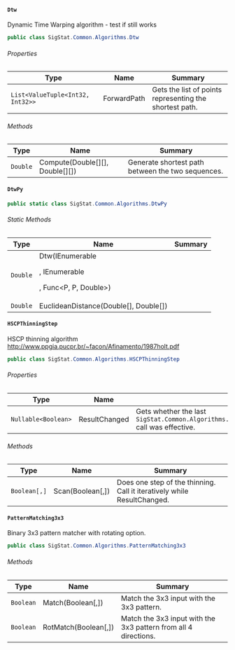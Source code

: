 #### `Dtw`

Dynamic Time Warping algorithm - test if still works
```csharp
public class SigStat.Common.Algorithms.Dtw

```

###### Properties

| Type | Name | Summary | 
| --- | --- | --- | 
| `List<ValueTuple<Int32, Int32>>` | ForwardPath | Gets the list of points representing the shortest path. | 


###### Methods

| Type | Name | Summary | 
| --- | --- | --- | 
| `Double` | Compute(Double[][], Double[][]) | Generate shortest path between the two sequences. | 


#### `DtwPy`

```csharp
public static class SigStat.Common.Algorithms.DtwPy

```

###### Static Methods

| Type | Name | Summary | 
| --- | --- | --- | 
| `Double` | Dtw(IEnumerable<P>, IEnumerable<P>, Func<P, P, Double>) |  | 
| `Double` | EuclideanDistance(Double[], Double[]) |  | 


#### `HSCPThinningStep`

HSCP thinning algorithm  http://www.ppgia.pucpr.br/~facon/Afinamento/1987holt.pdf
```csharp
public class SigStat.Common.Algorithms.HSCPThinningStep

```

###### Properties

| Type | Name | Summary | 
| --- | --- | --- | 
| `Nullable<Boolean>` | ResultChanged | Gets whether the last `SigStat.Common.Algorithms.HSCPThinningStep.Scan(System.Boolean[0:,0:])` call was effective. | 


###### Methods

| Type | Name | Summary | 
| --- | --- | --- | 
| `Boolean[,]` | Scan(Boolean[,]) | Does one step of the thinning. Call it iteratively while ResultChanged. | 


#### `PatternMatching3x3`

Binary 3x3 pattern matcher with rotating option.
```csharp
public class SigStat.Common.Algorithms.PatternMatching3x3

```

###### Methods

| Type | Name | Summary | 
| --- | --- | --- | 
| `Boolean` | Match(Boolean[,]) | Match the 3x3 input with the 3x3 pattern. | 
| `Boolean` | RotMatch(Boolean[,]) | Match the 3x3 input with the 3x3 pattern from all 4 directions. | 


